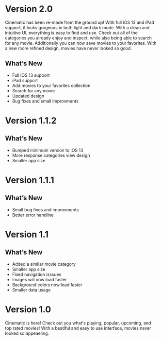 # Version 2.0
Cinematic has been re-made from the ground up! With full iOS 13 and iPad support, it looks gorgeous in both light and dark mode. With a clean and intuitive UI, everything is easy to find and use. Check out all of the categories you already enjoy and inspect, while also being able to search for any movie. Additionally you can now save movies to your favorites. With a new more refined design, movies have never looked so good.

## What’s New
- Full iOS 13 support
- iPad support
- Add movies to your favorites collection
- Search for any movie
- Updated design
- Bug fixes and small improvments

# Version 1.1.2

## What’s New
- Bumped minimum version to iOS 13
- More response categories view design
- Smaller app size

# Version 1.1.1

## What’s New
- Small bug fixes and improvments
- Better error handline

# Version 1.1

## What’s New
- Added a similar movie category
- Smaller app size
- Fixed navigation isssues
- Images will now load faster
- Background colors now load faster
- Smaller data usage 

# Version 1.0
Cinematic is here! Check out you what's playing, popular, upcoming, and top rated movies! With a beatiful and easy to use interface, movies never looked so appeaeling.
